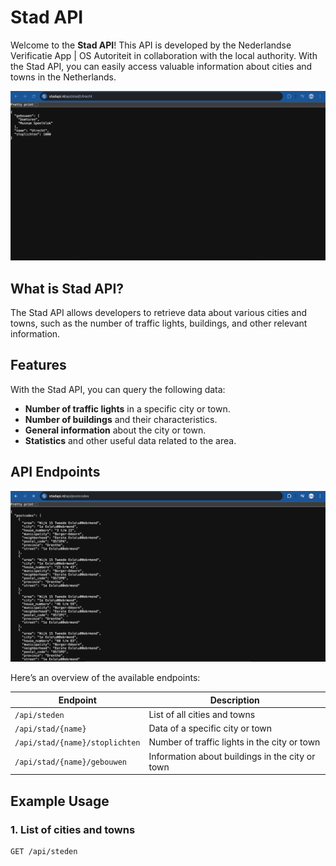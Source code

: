 # Stad API

Welcome to the **Stad API**! This API is developed by the Nederlandse Verificatie App | OS Autoriteit in collaboration with the local authority. With the Stad API, you can easily access valuable information about cities and towns in the Netherlands.

![Alt tekst](https://raw.githubusercontent.com/verificatie/stadapi/main/img/data049654.png)

## What is Stad API?

The Stad API allows developers to retrieve data about various cities and towns, such as the number of traffic lights, buildings, and other relevant information.

## Features

With the Stad API, you can query the following data:

- **Number of traffic lights** in a specific city or town.
- **Number of buildings** and their characteristics.
- **General information** about the city or town.
- **Statistics** and other useful data related to the area.

## API Endpoints

![Alt tekst](https://raw.githubusercontent.com/verificatie/stadapi/main/img/data435390.png)

Here’s an overview of the available endpoints:

| Endpoint                             | Description                              |
|--------------------------------------|------------------------------------------|
| `/api/steden`                       | List of all cities and towns             |
| `/api/stad/{name}`                 | Data of a specific city or town          |
| `/api/stad/{name}/stoplichten`      | Number of traffic lights in the city or town |
| `/api/stad/{name}/gebouwen`       | Information about buildings in the city or town |

## Example Usage

### 1. List of cities and towns

```http
GET /api/steden
